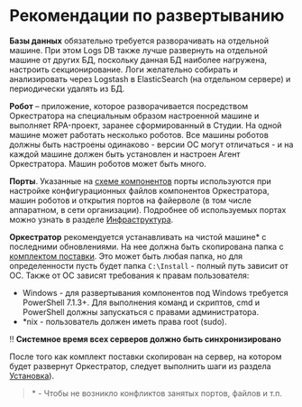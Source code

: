 # Рекомендации по развертыванию

**Базы данных** обязательно требуется разворачивать на отдельной машине. При этом Logs DB также лучше развернуть на отдельной машине от других БД, поскольку данная БД наиболее нагружена, настроить секционирование. Логи желательно собирать и анализировать через Logstash в ElasticSearch (на отдельном сервере) и периодически удалять из БД.

**Робот** – приложение, которое разворачивается посредством Оркестратора на специальным образом настроенной машине и выполняет RPA-проект, заранее сформированный в Студии. На одной машине может работать несколько роботов. Все машины роботов должны быть настроены одинаково - версии ОС могут отличаться - и на каждой машине должен быть установлен и настроен Aгент Оркестратора. Машин роботов может быть много.

**Порты**. Указанные на [схеме компонентов](../../orchestrator-new/system-components.md) порты используются при настройке конфигурационных файлов компонентов Оркестратора, машин роботов и открытия портов на файерволе (в том числе аппаратном, в сети организации). Подробнее об используемых портах можно узнать в разделе [Инфраструктура](../../orchestrator-new/ports.md).

**Оркестратор** рекомендуется устанавливать на чистой машине\* с последними обновлениями. На нее должна быть скопирована папка с [комплектом поставки](https://docs.primo-rpa.ru/primo-rpa/orchestrator/deployment/kit). Это может быть любая папка, но для определенности пусть будет папка `C:\Install` - полный путь зависит от ОС. Также от ОС зависят требования к правам пользователя:
* Windows - для развертывания компонентов под Windows требуется PowerShell 7.1.3+. Для выполнения команд и скриптов, cmd и PowerShell должны запускаться с правами администратора.
* *nix - пользователь должен иметь права root (sudo).

:bangbang: **Системное время всех серверов должно быть синхронизировано**

После того как комплект поставки скопирован на сервер, на котором будет развернут Оркестратор, следует выполнить шаги из раздела [Установка](../../../orchestrator-new/install/install-overview.md)).

> \* - Чтобы не возникло конфликтов занятых портов, файлов и т.п.